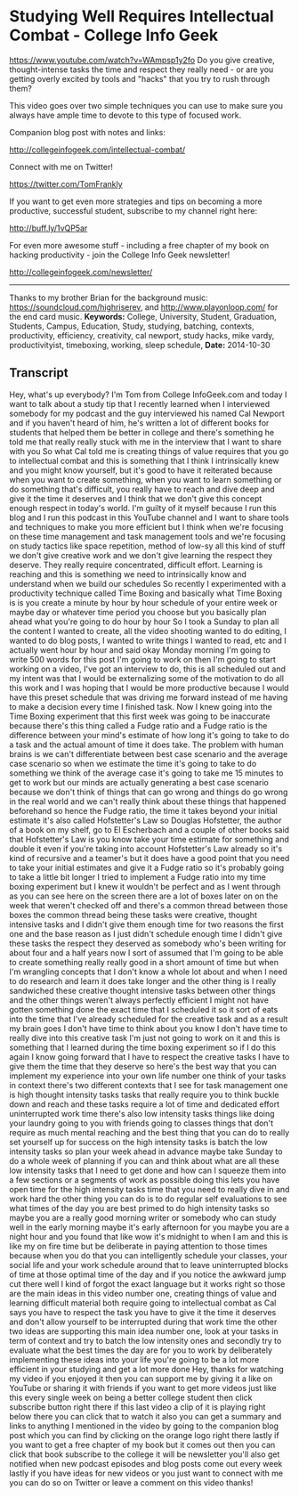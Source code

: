 # Studying Well Requires Intellectual Combat - College Info Geek
https://www.youtube.com/watch?v=WAmpsp1y2fo
Do you give creative, thought-intense tasks the time and respect they really need - or are you getting overly excited by tools and "hacks" that you try to rush through them?

This video goes over two simple techniques you can use to make sure you always have ample time to devote to this type of focused work.

Companion blog post with notes and links: 

http://collegeinfogeek.com/intellectual-combat/

Connect with me on Twitter!

https://twitter.com/TomFrankly

If you want to get even more strategies and tips on becoming a more productive, successful student, subscribe to my channel right here:

http://buff.ly/1vQP5ar

For even more awesome stuff - including a free chapter of my book on hacking productivity - join the College Info Geek newsletter!

http://collegeinfogeek.com/newsletter/


-------

Thanks to my brother Brian for the background music: https://soundcloud.com/highriserev, and http://www.playonloop.com/ for the end card music.
**Keywords:** College, University, Student, Graduation, Students, Campus, Education, Study, studying, batching, contexts, productivity, efficiency, creativity, cal newport, study hacks, mike vardy, productivityist, timeboxing, working, sleep schedule, 
**Date:** 2014-10-30

## Transcript
 Hey, what's up everybody? I'm Tom from College InfoGeek.com and today I want to talk about a study tip that I recently learned when I interviewed somebody for my podcast and the guy interviewed his named Cal Newport and if you haven't heard of him, he's written a lot of different books for students that helped them be better in college and there's something he told me that really really stuck with me in the interview that I want to share with you So what Cal told me is creating things of value requires that you go to intellectual combat and this is something that I think I intrinsically knew and you might know yourself, but it's good to have it reiterated because when you want to create something, when you want to learn something or do something that's difficult, you really have to reach and dive deep and give it the time it deserves and I think that we don't give this concept enough respect in today's world. I'm guilty of it myself because I run this blog and I run this podcast in this YouTube channel and I want to share tools and techniques to make you more efficient but I think when we're focusing on these time management and task management tools and we're focusing on study tactics like space repetition, method of low-sy all this kind of stuff we don't give creative work and we don't give learning the respect they deserve. They really require concentrated, difficult effort. Learning is reaching and this is something we need to intrinsically know and understand when we build our schedules So recently I experimented with a productivity technique called Time Boxing and basically what Time Boxing is is you create a minute by hour by hour schedule of your entire week or maybe day or whatever time period you choose but you basically plan ahead what you're going to do hour by hour So I took a Sunday to plan all the content I wanted to create, all the video shooting wanted to do editing, I wanted to do blog posts, I wanted to write things I wanted to read, etc and I actually went hour by hour and said okay Monday morning I'm going to write 500 words for this post I'm going to work on then I'm going to start working on a video, I've got an interview to do, this is all scheduled out and my intent was that I would be externalizing some of the motivation to do all this work and I was hoping that I would be more productive because I would have this preset schedule that was driving me forward instead of me having to make a decision every time I finished task. Now I knew going into the Time Boxing experiment that this first week was going to be inaccurate because there's this thing called a Fudge ratio and a Fudge ratio is the difference between your mind's estimate of how long it's going to take to do a task and the actual amount of time it does take. The problem with human brains is we can't differentiate between best case scenario and the average case scenario so when we estimate the time it's going to take to do something we think of the average case it's going to take me 15 minutes to get to work but our minds are actually generating a best case scenario because we don't think of things that can go wrong and things do go wrong in the real world and we can't really think about these things that happened beforehand so hence the Fudge ratio, the time it takes beyond your initial estimate it's also called Hofstetter's Law so Douglas Hofstetter, the author of a book on my shelf, go to El Escherbach and a couple of other books said that Hofstetter's Law is you know take your time estimate for something and double it even if you're taking into account Hofstetter's Law already so it's kind of recursive and a teamer's but it does have a good point that you need to take your initial estimates and give it a Fudge ratio so it's probably going to take a little bit longer I tried to implement a Fudge ratio into my time boxing experiment but I knew it wouldn't be perfect and as I went through as you can see here on the screen there are a lot of boxes later on on the week that weren't checked off and there's a common thread between those boxes the common thread being these tasks were creative, thought intensive tasks and I didn't give them enough time for two reasons the first one and the base reason as I just didn't schedule enough time I didn't give these tasks the respect they deserved as somebody who's been writing for about four and a half years now I sort of assumed that I'm going to be able to create something really really good in a short amount of time but when I'm wrangling concepts that I don't know a whole lot about and when I need to do research and learn it does take longer and the other thing is I really sandwiched these creative thought intensive tasks between other things and the other things weren't always perfectly efficient I might not have gotten something done the exact time that I scheduled it so it sort of eats into the time that I've already scheduled for the creative task and as a result my brain goes I don't have time to think about you know I don't have time to really dive into this creative task I'm just not going to work on it and this is something that I learned during the time boxing experiment so if I do this again I know going forward that I have to respect the creative tasks I have to give them the time that they deserve so here's the best way that you can implement my experience into your own life number one think of your tasks in context there's two different contexts that I see for task management one is high thought intensity tasks tasks that really require you to think buckle down and reach and these tasks require a lot of time and dedicated effort uninterrupted work time there's also low intensity tasks things like doing your laundry going to you with friends going to classes things that don't require as much mental reaching and the best thing that you can do to really set yourself up for success on the high intensity tasks is batch the low intensity tasks so plan your week ahead in advance maybe take Sunday to do a whole week of planning if you can and think about what are all these low intensity tasks that I need to get done and how can I squeeze them into a few sections or a segments of work as possible doing this lets you have open time for the high intensity tasks time that you need to really dive in and work hard the other thing you can do is to do regular self evaluations to see what times of the day you are best primed to do high intensity tasks so maybe you are a really good morning writer or somebody who can study well in the early morning maybe it's early afternoon for you maybe you are a night hour and you found that like wow it's midnight to when I am and this is like my on fire time but be deliberate in paying attention to those times because when you do that you can intelligently schedule your classes, your social life and your work schedule around that to leave uninterrupted blocks of time at those optimal time of the day and if you notice the awkward jump cut there well I kind of forgot the exact language but it works right so those are the main ideas in this video number one, creating things of value and learning difficult material both require going to intellectual combat as Cal says you have to respect the task you have to give it the time it deserves and don't allow yourself to be interrupted during that work time the other two ideas are supporting this main idea number one, look at your tasks in term of context and try to batch the low intensity ones and secondly try to evaluate what the best times the day are for you to work by deliberately implementing these ideas into your life you're going to be a lot more efficient in your studying and get a lot more done Hey, thanks for watching my video if you enjoyed it then you can support me by giving it a like on YouTube or sharing it with friends if you want to get more videos just like this every single week on being a better college student then click subscribe button right there if this last video a clip of it is playing right below there you can click that to watch it also you can get a summary and links to anything I mentioned in the video by going to the companion blog post which you can find by clicking on the orange logo right there lastly if you want to get a free chapter of my book but it comes out then you can click that book subscribe to the college it will be newsletter you'll also get notified when new podcast episodes and blog posts come out every week lastly if you have ideas for new videos or you just want to connect with me you can do so on Twitter or leave a comment on this video thanks!
